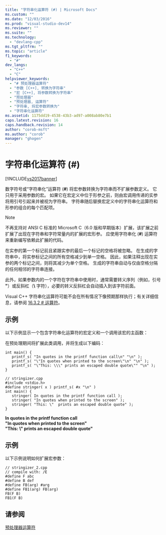 ```yaml
---
title: "字符串化运算符 (#) | Microsoft Docs"
ms.custom: ""
ms.date: "12/03/2016"
ms.prod: "visual-studio-dev14"
ms.reviewer: ""
ms.suite: ""
ms.technology: 
  - "devlang-cpp"
ms.tgt_pltfrm: ""
ms.topic: "article"
f1_keywords: 
  - "#"
dev_langs: 
  - "C++"
  - "C"
helpviewer_keywords: 
  - "# 预处理器运算符"
  - "参数 [C++], 转换为字符串"
  - "宏 [C++], 将参数转换为字符串"
  - "预处理器"
  - "预处理器, 运算符"
  - "字符串, 将宏参数转换为"
  - "字符串化运算符"
ms.assetid: 1175dd19-4538-43b3-ad97-a008ab80e7b1
caps.latest.revision: 16
caps.handback.revision: 14
author: "corob-msft"
ms.author: "corob"
manager: "ghogen"
---
```

# 字符串化运算符 (#)
[!INCLUDE[vs2017banner](../assembler/inline/includes/vs2017banner.md)]

数字符号或“字符串化”运算符 \(**\#**\) 将宏参数转换为字符串而不扩展参数定义。  它只用于采用参数的宏。  如果它在宏定义中位于形参之前，则由宏调用传递的实参将用引号引起来并被视为字符串。  字符串随后替换宏定义中的字符串化运算符和形参的组合的每个匹配项。  
  
> [!NOTE]
>  不再支持对 ANSI C 标准的 Microsoft C（6.0 版和早期版本）扩展，该扩展之前扩展了出现在字符串和字符常量内的扩展的宏形参。  应使用字符串化 \(**\#**\) 运算符来重新编写依赖此扩展的代码。  
  
 在实参的第一个标记前且紧跟实参的最后一个标记的空格将被忽略。  在生成的字符串中，将实参标记之间的所有空格减少到单一空格。  因此，如果注释出现在实参的两个标记之间，则将其减少为单个空格。  生成的字符串自动与仅由空格分隔的任何相邻的字符串连接。  
  
 此外，如果参数内的一个字符在字符串中使用时，通常需要转义序列（例如，引号 **"**）或反斜杠（**\\** 字符），必要的转义反斜杠会自动插入到该字符前面。  
  
 Visual C\+\+ 字符串化运算符可能不会在所有情况下像预期那样执行；有关详细信息，请参阅 [16.3.2 \# 运算符](../misc/16-3-2-the-hash-operator.md)。  
  
## 示例  
 以下示例显示一个包含字符串化运算符的宏定义和一个调用该宏的主函数：  
  
 在预处理期间将扩展此类调用，并将生成以下编码：  
  
```  
int main() {  
   printf_s( "In quotes in the printf function call\n" "\n" );  
   printf_s( "\"In quotes when printed to the screen\"\n" "\n" );  
   printf_s( "\"This: \\\" prints an escaped double quote\"" "\n" );  
}  
```  
  
```  
// stringizer.cpp  
#include <stdio.h>  
#define stringer( x ) printf_s( #x "\n" )  
int main() {  
   stringer( In quotes in the printf function call );   
   stringer( "In quotes when printed to the screen" );     
   stringer( "This: \"  prints an escaped double quote" );  
}  
```  
  
  **In quotes in the printf function call**  
**"In quotes when printed to the screen"**  
**"This: \\"  prints an escaped double quote"**   
## 示例  
 以下示例说明如何扩展宏参数：  
  
```  
// stringizer_2.cpp  
// compile with: /E  
#define F abc  
#define B def  
#define FB(arg) #arg  
#define FB1(arg) FB(arg)  
FB(F B)  
FB1(F B)  
```  
  
## 请参阅  
 [预处理器运算符](../preprocessor/preprocessor-operators.md)